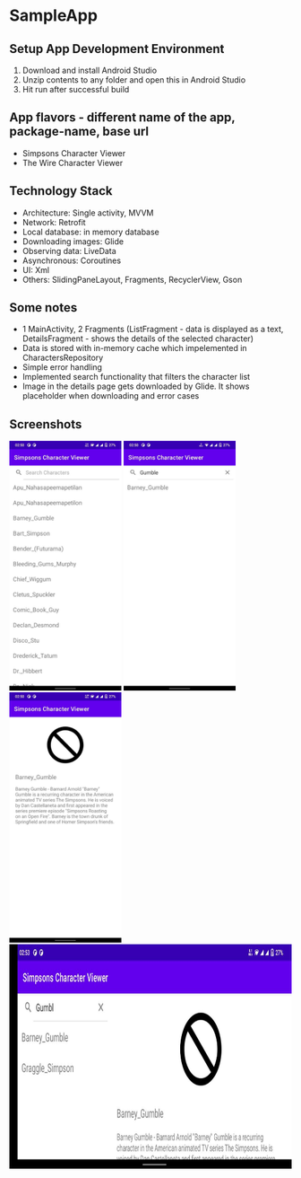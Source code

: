 # SampleApp

## Setup App Development Environment
1) Download and install Android Studio
2) Unzip contents to any folder and open this in Android Studio
3) Hit run after successful build

## App flavors - different name of the app, package-name, base url
- Simpsons Character Viewer
- The Wire Character Viewer

## Technology Stack
- Architecture: Single activity, MVVM
- Network: Retrofit
- Local database: in memory database
- Downloading images: Glide
- Observing data: LiveData
- Asynchronous: Coroutines
- UI: Xml
- Others: SlidingPaneLayout, Fragments, RecyclerView, Gson

## Some notes
- 1 MainActivity, 2 Fragments (ListFragment - data is displayed as a text, DetailsFragment - shows the details of the selected character)
- Data is stored with in-memory cache which impelemented in CharactersRepository
- Simple error handling
- Implemented search functionality that filters the character list
- Image in the details page gets downloaded by Glide. It shows placeholder when downloading and error cases

## Screenshots
<img src="https://github.com/samattolebay/SampleApp/blob/82e2ac01d8eacb9d1831c75f41b3b6ab2c13b4fb/screenshots/photo_2023-04-29_02-54-30.jpg" width="200" />
<img src="https://github.com/samattolebay/SampleApp/blob/82e2ac01d8eacb9d1831c75f41b3b6ab2c13b4fb/screenshots/photo_2023-04-29_02-54-31.jpg" width="200" />
<img src="https://github.com/samattolebay/SampleApp/blob/82e2ac01d8eacb9d1831c75f41b3b6ab2c13b4fb/screenshots/photo_2023-04-29_02-54-32.jpg" width="200" />
<img src="https://github.com/samattolebay/SampleApp/blob/82e2ac01d8eacb9d1831c75f41b3b6ab2c13b4fb/screenshots/photo_2023-04-29_02-54-33.jpg" height="400" />
